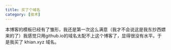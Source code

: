 ```yaml
---
title: 买了个域名
category: [技术]
---
```


本博客的模板已经有了雏形，我还是第一次这么满意（我才不会说这是我东抄西嫖来的了）我感觉只用github.io的域名太配不上这个博客了，显得很没有水平。于是我买了 khian.xyz 域名。

